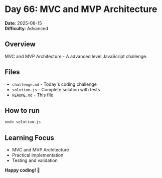 # Day 66: MVC and MVP Architecture

**Date**: 2025-08-15  
**Difficulty**: Advanced

## Overview
MVC and MVP Architecture - A advanced level JavaScript challenge.

## Files
- `challenge.md` - Today's coding challenge
- `solution.js` - Complete solution with tests
- `README.md` - This file

## How to run
```bash
node solution.js
```

## Learning Focus
- MVC and MVP Architecture
- Practical implementation
- Testing and validation

**Happy coding! 🚀**
